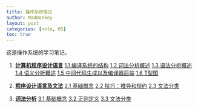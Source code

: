 ```yaml
---
title: 操作系统笔记
author: MadDonkey
layout: post
categories: [note, OS]
toc: true
---
```

这是操作系统的学习笔记。

1. **<a href="#1">计算机程序设计语言</a>**
	<a href="#1.1">1.1 编译系统的结构</a>
	<a href="#1.2">1.2 词法分析概述</a>
	<a href="#1.3">1.3 语法分析概述</a>	
	<a href="#1.4">1.4 语义分析概述</a>
	<a href="#1.5">1.5 中间代码生成以及编译器后端</a>
	<a href="#1.6">1.6 T型图</a>
	
2. **<a href="#2">程序设计语言及文法</a>**
	<a href="#2.1">2.1 基础概念</a>
	<a href="#2.2">2.2 技巧：推导和规约</a>
	<a href="#2.3">2.3 文法分类</a>
	
3. **<a href="#3">词法分析</a>**
	<a href="#3.1">3.1 基础概念</a>
	<a href="#3.2">3.2 正则定义</a>
	<a href="#3.3">3.3 文法分类</a>